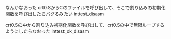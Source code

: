 なんかなおった
crt0.SからCのファイルを呼び出して、そこで割り込みの初期化関数を呼び出したらバグるみたい
inttest\_disasm

crt0.Sの中から割り込み初期化関数を呼び出して、crt0.Sの中で無限ループするようにしたらなおった
inttest\_ok\_disasm
